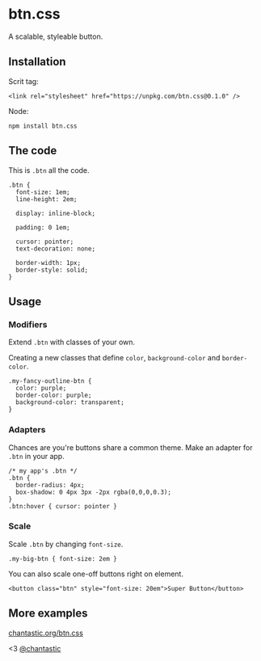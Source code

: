 # btn.css

A scalable, styleable button.

## Installation

Scrit tag:

    <link rel="stylesheet" href="https://unpkg.com/btn.css@0.1.0" />

Node:

    npm install btn.css

## The code

This is `.btn` all the code.

    .btn {
      font-size: 1em;
      line-height: 2em;

      display: inline-block;

      padding: 0 1em;

      cursor: pointer;
      text-decoration: none;

      border-width: 1px;
      border-style: solid;
    }

## Usage

### Modifiers

Extend `.btn` with classes of your own.

Creating a new classes that define `color`, `background-color` and `border-color`.

    .my-fancy-outline-btn {
      color: purple;
      border-color: purple;
      background-color: transparent;
    }

### Adapters

Chances are you're buttons share a common theme.
Make an adapter for `.btn` in your app.

    /* my app's .btn */
    .btn {
      border-radius: 4px;
      box-shadow: 0 4px 3px -2px rgba(0,0,0,0.3);
    }
    .btn:hover { cursor: pointer }

### Scale

Scale `.btn` by changing `font-size`.

    .my-big-btn { font-size: 2em }

You can also scale one-off buttons right on element.

    <button class="btn" style="font-size: 20em">Super Button</button>

## More examples

[chantastic.org/btn.css](https://chantastic.org/btn.css/)

<3 [@chantastic](http://twitter.com/chantastic)